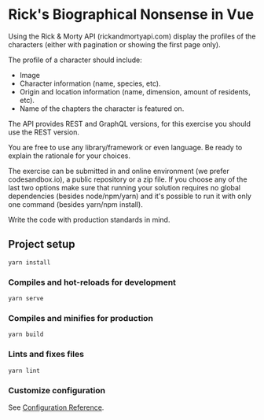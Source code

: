 # Rick's Biographical Nonsense in Vue

Using the Rick & Morty API (rickandmortyapi.com) display the profiles of the characters (either
with pagination or showing the first page only).

The profile of a character should include:

* Image
* Character information (name, species, etc).
* Origin and location information (name, dimension, amount of residents, etc).
* Name of the chapters the character is featured on.

The API provides REST and GraphQL versions, for this exercise you should use the REST
version.

You are free to use any library/framework or even language. Be ready to explain the rationale
for your choices.

The exercise can be submitted in and online environment (we prefer codesandbox.io), a public
repository or a zip file. If you choose any of the last two options make sure that running your
solution requires no global dependencies (besides node/npm/yarn) and it's possible to run it with
only one command (besides yarn/npm install).

Write the code with production standards in mind.

## Project setup
```
yarn install
```

### Compiles and hot-reloads for development
```
yarn serve
```

### Compiles and minifies for production
```
yarn build
```

### Lints and fixes files
```
yarn lint
```

### Customize configuration
See [Configuration Reference](https://cli.vuejs.org/config/).
